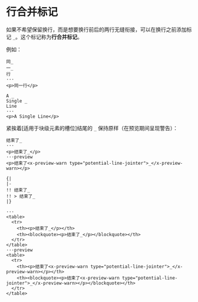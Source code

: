 # 行合并标记

如果不希望保留换行，而是想要换行前后的两行无缝衔接，可以在换行之前添加标<wbr />
记 `_`。这个标记称为**行合并标记**。

例如：

```example
同_
一_
行
···
<p>同一行</p>
```

```example
A _
Single _
Line
···
<p>A Single Line</p>
```

紧挨着[适用于块级元素的槽位]结尾的 `_` 保持原样（在预览期间呈现警告）：

```example
结束了_
···
<p>结束了_</p>
···preview
<p>结束了<x-preview-warn type="potential-line-jointer">_</x-preview-warn></p>
```

```example
{|
|-
!! 结束了_
!! > 结束了_
|}

···
<table>
  <tr>
    <th><p>结束了_</p></th>
    <th><blockquote><p>结束了_</p></blockquote></th>
  </tr>
</table>
···preview
<table>
  <tr>
    <th><p>结束了<x-preview-warn type="potential-line-jointer">_</x-preview-warn></p></th>
    <th><blockquote><p>结束了<x-preview-warn type="potential-line-jointer">_</x-preview-warn></p></blockquote></th>
  </tr>
</table>
```

